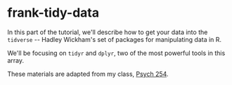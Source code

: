 # frank-tidy-data

In this part of the tutorial, we'll describe how to get your data into the `tidverse` -- Hadley Wickham's set of packages for manipulating data in R. 

We'll be focusing on `tidyr` and `dplyr`, two of the most powerful tools in this array. 

These materials are adapted from my class, [Psych 254](http://psych254.stanford.edu).

